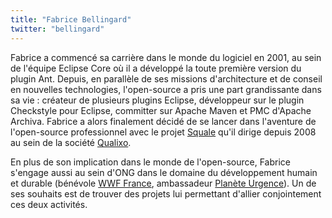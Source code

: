 ```yaml
---
title: "Fabrice Bellingard"
twitter: "bellingard"
---
```


Fabrice a commencé sa carrière dans le monde du logiciel en 2001, au
sein de l'équipe Eclipse Core où il a développé la toute première
version du plugin Ant. Depuis, en parallèle de ses missions
d'architecture et de conseil en nouvelles technologies, l'open-source a
pris une part grandissante dans sa vie : créateur de plusieurs plugins
Eclipse, développeur sur le plugin Checkstyle pour Eclipse, committer
sur Apache Maven et PMC d'Apache Archiva. Fabrice a alors finalement
décidé de se lancer dans l'aventure de l'open-source professionnel avec
le projet [Squale](http://www.squale.org/) qu'il dirige depuis 2008 au
sein de la société [Qualixo](http://www.qualixo.com/).

En plus de son implication dans le monde de l'open-source, Fabrice
s'engage aussi au sein d'ONG dans le domaine du développement humain et
durable (bénévole [WWF France](http://www.wwf.fr/), ambassadeur [Planète
Urgence](http://www.planete-urgence.org/)). Un de ses souhaits est de
trouver des projets lui permettant d'allier conjointement ces deux
activités.
